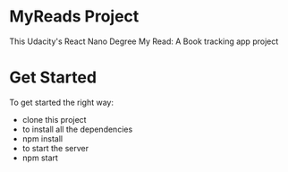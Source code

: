 # MyReads Project

This Udacity's React Nano Degree My Read: A Book tracking app project

# Get Started
To get started the right way:
- clone this project
- to install all the dependencies
- npm install
- to start the server 
- npm start
